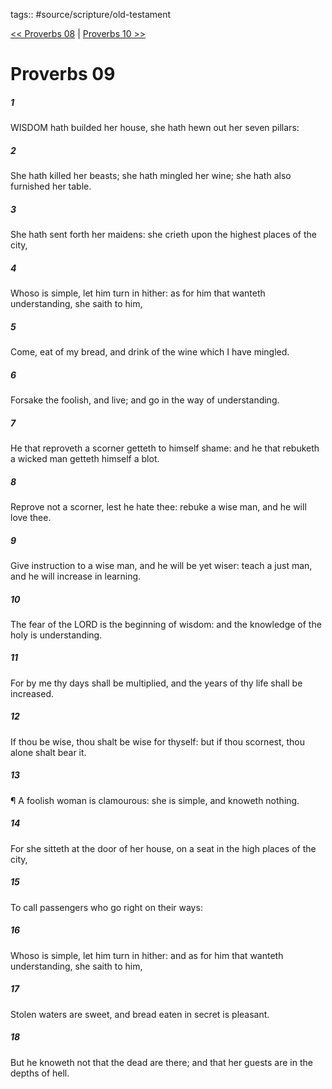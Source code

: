 tags:: #source/scripture/old-testament

[<< Proverbs 08](source/scripture/old-testament/20_Proverbs/Proverbs_08.md) | [Proverbs 10 >>](source/scripture/old-testament/20_Proverbs/Proverbs_10.md)

# Proverbs 09

##### 1

WISDOM hath builded her house, she hath hewn out her seven pillars:

##### 2

She hath killed her beasts; she hath mingled her wine; she hath also furnished her table.

##### 3

She hath sent forth her maidens: she crieth upon the highest places of the city,

##### 4

Whoso is simple, let him turn in hither: as for him that wanteth understanding, she saith to him,

##### 5

Come, eat of my bread, and drink of the wine which I have mingled.

##### 6

Forsake the foolish, and live; and go in the way of understanding.

##### 7

He that reproveth a scorner getteth to himself shame: and he that rebuketh a wicked man getteth himself a blot.

##### 8

Reprove not a scorner, lest he hate thee: rebuke a wise man, and he will love thee.

##### 9

Give instruction to a wise man, and he will be yet wiser: teach a just man, and he will increase in learning.

##### 10

The fear of the LORD is the beginning of wisdom: and the knowledge of the holy is understanding.

##### 11

For by me thy days shall be multiplied, and the years of thy life shall be increased.

##### 12

If thou be wise, thou shalt be wise for thyself: but if thou scornest, thou alone shalt bear it.

##### 13

¶ A foolish woman is clamourous: she is simple, and knoweth nothing.

##### 14

For she sitteth at the door of her house, on a seat in the high places of the city,

##### 15

To call passengers who go right on their ways:

##### 16

Whoso is simple, let him turn in hither: and as for him that wanteth understanding, she saith to him,

##### 17

Stolen waters are sweet, and bread eaten in secret is pleasant.

##### 18

But he knoweth not that the dead are there; and that her guests are in the depths of hell.
